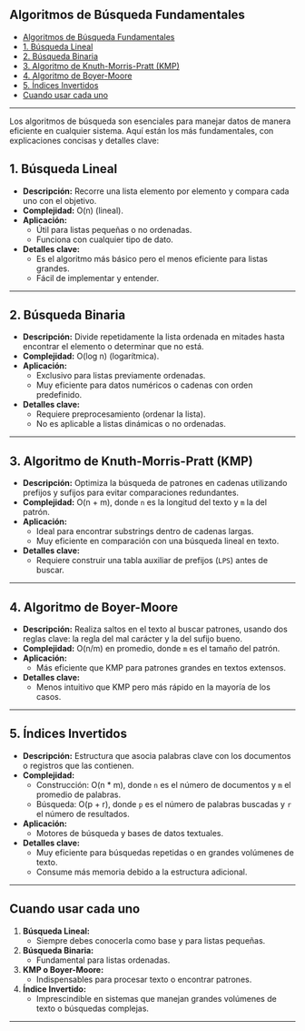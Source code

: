## Algoritmos de Búsqueda Fundamentales

- [Algoritmos de Búsqueda Fundamentales](#algoritmos-de-búsqueda-fundamentales)
- [1. Búsqueda Lineal](#1-búsqueda-lineal)
- [2. Búsqueda Binaria](#2-búsqueda-binaria)
- [3. Algoritmo de Knuth-Morris-Pratt (KMP)](#3-algoritmo-de-knuth-morris-pratt-kmp)
- [4. Algoritmo de Boyer-Moore](#4-algoritmo-de-boyer-moore)
- [5. Índices Invertidos](#5-índices-invertidos)
- [Cuando usar cada uno](#cuando-usar-cada-uno)

--------------------------------------------------------------------------------

Los algoritmos de búsqueda son esenciales para manejar datos de manera eficiente 
en cualquier sistema. Aquí están los más fundamentales, con explicaciones 
concisas y detalles clave:

## 1. Búsqueda Lineal
- **Descripción:** Recorre una lista elemento por elemento y compara cada uno con el objetivo.
- **Complejidad:** O(n) (lineal).
- **Aplicación:** 
  - Útil para listas pequeñas o no ordenadas.
  - Funciona con cualquier tipo de dato.
- **Detalles clave:**
  - Es el algoritmo más básico pero el menos eficiente para listas grandes.
  - Fácil de implementar y entender.

--------------------------------------------------------------------------------

## 2. Búsqueda Binaria
- **Descripción:** Divide repetidamente la lista ordenada en mitades hasta encontrar el 
  elemento o determinar que no está.
- **Complejidad:** O(log n) (logarítmica).
- **Aplicación:** 
  - Exclusivo para listas previamente ordenadas.
  - Muy eficiente para datos numéricos o cadenas con orden predefinido.
- **Detalles clave:**
  - Requiere preprocesamiento (ordenar la lista).
  - No es aplicable a listas dinámicas o no ordenadas.

--------------------------------------------------------------------------------

## 3. Algoritmo de Knuth-Morris-Pratt (KMP)
- **Descripción:** Optimiza la búsqueda de patrones en cadenas utilizando prefijos y 
  sufijos para evitar comparaciones redundantes.
- **Complejidad:** O(n + m), donde `n` es la longitud del texto y `m` la del patrón.
- **Aplicación:** 
  - Ideal para encontrar substrings dentro de cadenas largas.
  - Muy eficiente en comparación con una búsqueda lineal en texto.
- **Detalles clave:**
  - Requiere construir una tabla auxiliar de prefijos (`LPS`) antes de buscar.

--------------------------------------------------------------------------------

## 4. Algoritmo de Boyer-Moore
- **Descripción:** Realiza saltos en el texto al buscar patrones, usando dos reglas clave: 
  la regla del mal carácter y la del sufijo bueno.
- **Complejidad:** O(n/m) en promedio, donde `m` es el tamaño del patrón.
- **Aplicación:** 
  - Más eficiente que KMP para patrones grandes en textos extensos.
- **Detalles clave:**
  - Menos intuitivo que KMP pero más rápido en la mayoría de los casos.

--------------------------------------------------------------------------------

## 5. Índices Invertidos
- **Descripción:** Estructura que asocia palabras clave con los documentos o registros que
  las contienen.
- **Complejidad:** 
  - Construcción: O(n * m), donde `n` es el número de documentos y `m` el promedio de 
    palabras.
  - Búsqueda: O(p + r), donde `p` es el número de palabras buscadas y `r` el número de 
    resultados.
- **Aplicación:** 
  - Motores de búsqueda y bases de datos textuales.
- **Detalles clave:**
  - Muy eficiente para búsquedas repetidas o en grandes volúmenes de texto.
  - Consume más memoria debido a la estructura adicional.

--------------------------------------------------------------------------------

## Cuando usar cada uno
1. **Búsqueda Lineal:**
   - Siempre debes conocerla como base y para listas pequeñas.
2. **Búsqueda Binaria:**
   - Fundamental para listas ordenadas.
3. **KMP o Boyer-Moore:**
   - Indispensables para procesar texto o encontrar patrones.
4. **Índice Invertido:**
   - Imprescindible en sistemas que manejan grandes volúmenes de texto o búsquedas complejas.

--------------------------------------------------------------------------------